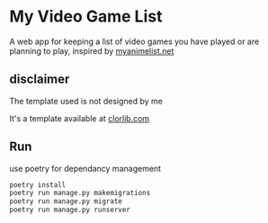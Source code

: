 # My Video Game List

A web app for keeping a list of video games you have played or are planning to play, inspired by [myanimelist.net](https://https://myanimelist.net/)

## disclaimer

The template used is not designed by me 

It's a template available at [clorlib.com](https://colorlib.com/)

## Run

use poetry for dependancy management

```sh
poetry install
poetry run manage.py makemigrations
poetry run manage.py migrate
poetry run manage.py runserver
```

